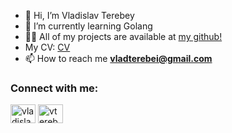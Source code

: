 - 👋 Hi, I’m Vladislav Terebey
- 🌱 I’m currently learning Golang
- 👨‍💻 All of my projects are available at [my github!](https://github.com/vterebey)
- My CV: [CV](https://vterebey.github.io/index.html)
- 📫 How to reach me **vladterebei@gmail.com**
 
<h3 align="left">Connect with me:</h3>
<p align="left">
<a href="https://www.linkedin.com/in/terebey-vladislav/" target="blank"><img align="center" src="https://raw.githubusercontent.com/rahuldkjain/github-profile-readme-generator/master/src/images/icons/Social/linked-in-alt.svg" alt="vladislav-terebey" height="30" width="40" /></a>
<a href="https://instagram.com/vterebey" target="blank"><img align="center" src="https://raw.githubusercontent.com/rahuldkjain/github-profile-readme-generator/master/src/images/icons/Social/instagram.svg" alt="vterebey" height="30" width="40" /></a>
</p>
<!---
vterebey/vterebey is a ✨ special ✨ repository because its `README.md` (this file) appears on your GitHub profile.
You can click the Preview link to take a look at your changes.
--->
